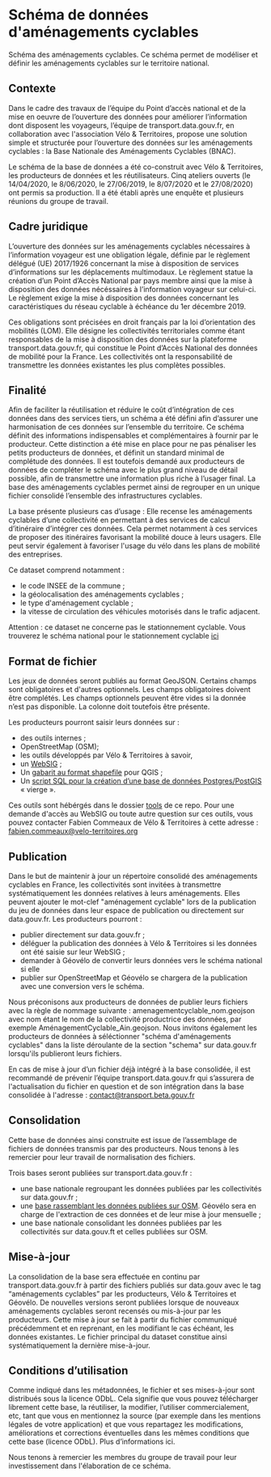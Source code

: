 # Schéma de données d'aménagements cyclables 

Schéma des aménagements cyclables.
Ce schéma permet de modéliser et définir les aménagements cyclables sur le territoire national.   

## Contexte

Dans le cadre des travaux de l’équipe du Point d’accès national et de la mise en oeuvre de l’ouverture des données pour améliorer l’information dont disposent les voyageurs, l’équipe de transport.data.gouv.fr, en collaboration avec l'association Vélo & Territoires, propose une solution simple et structurée pour l’ouverture des données sur les aménagements cyclables : la Base Nationale des Aménagements Cyclables (BNAC). 

Le schéma de la base de données a été co-construit avec Vélo & Territoires, les producteurs de données et les réutilisateurs. Cinq ateliers ouverts (le 14/04/2020, le 8/06/2020, le 27/06/2019, le 8/07/2020 et le 27/08/2020) ont permis sa production. Il a été établi après une enquête et plusieurs réunions du groupe de travail.

## Cadre juridique

L’ouverture des données sur les aménagements cyclables nécessaires à l’information voyageur est une obligation légale, définie par le règlement délégué (UE) 2017/1926 concernant la mise à disposition de services d’informations sur les déplacements multimodaux. Le règlement statue la création d’un Point d’Accès National par pays membre ainsi que la mise à disposition des données nécéssaires à l’information voyageur sur celui-ci. Le règlement exige la mise à disposition des données concernant les caractéristiques du réseau cyclable à échéance du 1er décembre 2019.

Ces obligations sont précisées en droit français par la loi d’orientation des mobilités (LOM). Elle désigne les collectivités territoriales comme étant responsables de la mise à disposition des données sur la plateforme transport.data.gouv.fr, qui constitue le Point d’Accès National des données de mobilité pour la France.
Les collectivités ont la responsabilité de transmettre les données existantes les plus complètes possibles.

## Finalité

Afin de faciliter la réutilisation et réduire le coût d’intégration de ces données dans des services tiers, un schéma a été défini afin d’assurer une harmonisation de ces données sur l’ensemble du territoire. Ce schéma définit des informations indispensables et complémentaires à fournir par le producteur. Cette distinction a été mise en place pour ne pas pénaliser les petits producteurs de données, et définit un standard minimal de complétude des données. Il est toutefois demandé aux producteurs de données de compléter le schéma avec le plus grand niveau de détail possible, afin de transmettre une information plus riche à l’usager final. La base des aménagements cyclables permet ainsi de regrouper en un unique fichier consolidé l’ensemble des infrastructures cyclables.

La base présente plusieurs cas d’usage :
Elle recense les aménagements cyclables d’une collectivité en permettant à des services de calcul d’itinéraire d’intégrer ces données. Cela permet notamment à ces services de proposer des itinéraires favorisant la mobilité douce à leurs usagers. Elle peut servir également à favoriser l'usage du vélo dans les plans de mobilité des entreprises.

Ce dataset comprend notamment : 
- le code INSEE de la commune ;
- la géolocalisation des aménagements cyclables ;
- le type d'aménagement cyclable ;
- la vitesse de circulation des véhicules motorisés dans le trafic adjacent.


Attention : ce dataset ne concerne pas le stationnement cyclable. Vous trouverez le schéma national pour le stationnement cyclable [ici](https://schema.data.gouv.fr/etalab/schema-stationnement-cyclable/latest.html) 

## Format de fichier

Les jeux de données seront publiés au format GeoJSON. Certains champs sont obligatoires et d'autres optionnels. Les champs obligatoires doivent être complétés. Les champs optionnels peuvent être vides si la donnée n’est pas disponible. La colonne doit toutefois être présente.

Les producteurs pourront saisir leurs données sur : 
- des outils internes ;
- OpenStreetMap (OSM); 
- les outils développés par Vélo & Territoires à savoir, 
- un [WebSIG](https://on3v.veremes.net/vmap/?mode_id=vmap&map_id=31&token=publictoken#) ;
- Un [gabarit au format shapefile](https://github.com/etalab/schema-amenagements-cyclables/blob/master/tools/AC_TEMPLATE_SHP_QGIS_v0.3.0.zip) pour QGIS ;
- Un [script SQL pour la création d’une base de données Postgres/PostGIS](https://github.com/etalab/schema-amenagements-cyclables/blob/master/tools/AC_SQL_POSTGIS_v0.3.0.zip) « vierge ».

Ces outils sont hébérgés dans le dossier [tools](https://github.com/etalab/schema-amenagements-cyclables/tree/master/tools) de ce repo. Pour une demande d'accès au WebSIG ou toute autre question sur ces outils, vous pouvez contacter Fabien Commeaux de Vélo & Territoires à cette adresse : fabien.commeaux@velo-territoires.org


## Publication

Dans le but de maintenir à jour un répertoire consolidé des aménagements cyclables en France, les collectivités sont invitées à transmettre systématiquement les données relatives à leurs aménagements. 
Elles peuvent ajouter le mot-clef "aménagement cyclable" lors de la publication du jeu de données dans leur espace de publication ou directement sur data.gouv.fr.
Les producteurs pourront :
- publier directement sur data.gouv.fr ;
- déléguer la publication des données à Vélo & Territoires si les données ont été saisie sur leur WebSIG ;
- demander à Géovélo de convertir leurs données vers le schéma national si elle
- publier sur OpenStreetMap et Géovélo se chargera de la publication avec une conversion vers le schéma.

Nous préconisons aux producteurs de données de publier leurs fichiers avec la règle de nommage suivante : amenagementcyclable_nom.geojson avec nom étant le nom de la collectivité productrice des données, par exemple AménagementCyclable_Ain.geojson. Nous invitons également les producteurs de données à séléctionner "schéma d'aménagements cyclables" dans la liste déroulante de la section "schema" sur data.gouv.fr lorsqu'ils publieront leurs fichiers.



En cas de mise à jour d’un fichier déjà intégré à la base consolidée, il est recommandé de prévenir l’équipe transport.data.gouv.fr qui s’assurera de l'actualisation du fichier en question et de son intégration dans la base consolidée à l'adresse : contact@transport.beta.gouv.fr

## Consolidation

Cette base de données ainsi construite est issue de l’assemblage de fichiers de données transmis par des producteurs. Nous tenons à les remercier pour leur travail de normalisation des fichiers. 

Trois bases seront publiées sur transport.data.gouv.fr : 
- une base nationale regroupant les données publiées par les collectivités sur data.gouv.fr ;
- une [base rassemblant les données publiées sur OSM](https://transport.data.gouv.fr/datasets/amenagements-cyclables-france-metropolitaine/). Géovélo sera en charge de l'extraction de ces données et de leur mise à jour mensuelle ;
- une base nationale consolidant les données publiées par les collectivités sur data.gouv.ft et celles publiées sur OSM. 


## Mise-à-jour

La consolidation de la base sera effectuée en continu par transport.data.gouv.fr à partir des fichiers publiés sur data.gouv avec le tag “aménagements cyclables” par les producteurs, Vélo & Territoires et Géovélo. De nouvelles versions seront publiées lorsque de nouveaux aménagements cyclables seront recensés ou mis-à-jour par les producteurs. Cette mise à jour se fait à partir du fichier communiqué précédemment et en reprenant, en les modifiant le cas échéant, les données existantes. Le fichier principal du dataset constitue ainsi systématiquement la dernière mise-à-jour.


## Conditions d’utilisation

Comme indiqué dans les métadonnées, le fichier et ses mises-à-jour sont distribués sous la licence ODbL. Cela signifie que vous pouvez télécharger librement cette base, la réutiliser, la modifier, l’utiliser commercialement, etc, tant que vous en mentionnez la source (par exemple dans les mentions légales de votre application) et que vous repartagez les modifications, améliorations et corrections éventuelles dans les mêmes conditions que cette base (licence ODbL). Plus d’informations ici.





Nous tenons à remercier les membres du groupe de travail pour leur investissement dans l'élaboration de ce schéma.
